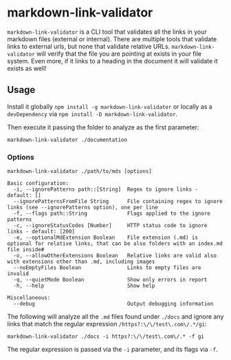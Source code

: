 # markdown-link-validator

`markdown-link-validator` is a CLI tool that validates all the links
in your markdown files (external or internal).
There are multiple tools that validate links to external urls, but none
that validate relative URLs. `markdown-link-validator` will verify that
the file you are pointing at exists in your file system. Even more, if
it links to a heading in the document it will validate it exists as well!


## Usage

Install it globally `npm install -g markdown-link-validator` or locally
as a `devDependency` via `npm install -D markdown-link-validator`.

Then execute it passing the folder to analyze as the first parameter:

```
markdown-link-validator ./documentation
```

### Options

```
markdown-link-validator ./path/to/mds [options]

Basic configuration:
  -i, --ignorePatterns path::[String]  Regex to ignore links - default: []
  --ignorePatternsFromFile String      File containing regex to ignore links (see --ignorePatterns option), one per line
  -f, --flags path::String             Flags applied to the ignore patterns
  -c, --ignoreStatusCodes [Number]     HTTP status code to ignore links - default: [200]
  -e, --optionalMdExtension Boolean    File extension (.md) is optional for relative links, that can be also folders with an index.md file inside#
  -o, --allowOtherExtensions Boolean   Relative links are valid also with extensions other than .md, including images
  --noEmptyFiles Boolean               Links to empty files are invalid
  -q, --quietMode Boolean              Show only errors in report
  -h, --help                           Show help

Miscellaneous:
  --debug                              Output debugging information
```

The following will analyze all the `.md` files found under `./docs` and
ignore any links that match the regular expression `/https?:\/\/test\.com\/.*/gi`:

`markdown-link-validator ./docs -i https?:\/\/test\.com\/.* -f gi`

The regular expression is passed via the `-i` parameter, and its flags via `-f`.
